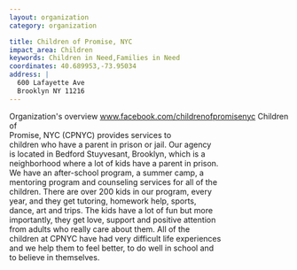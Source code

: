 ```yaml
---
layout: organization
category: organization

title: Children of Promise, NYC
impact_area: Children
keywords: Children in Need,Families in Need
coordinates: 40.689953,-73.95034
address: |
  600 Lafayette Ave
  Brooklyn NY 11216
---
```

Organization's overview
www.facebook.com/childrenofpromisenyc Children of  
Promise, NYC (CPNYC) provides services to  
children who have a parent in prison or jail. Our agency  
is located in Bedford Stuyvesant, Brooklyn, which is a  
neighborhood where a lot of kids have a parent in prison.  
We have an after-school program, a summer camp, a  
mentoring program and counseling services for all of the  
children. There are over 200 kids in our program, every  
year, and they get tutoring, homework help, sports,  
dance, art and trips. The kids have a lot of fun but more  
importantly, they get love, support and positive attention  
from adults who really care about them.  All of the  
children at CPNYC have had very difficult life experiences  
and we help them to feel better, to do well in school and  
to believe in themselves.